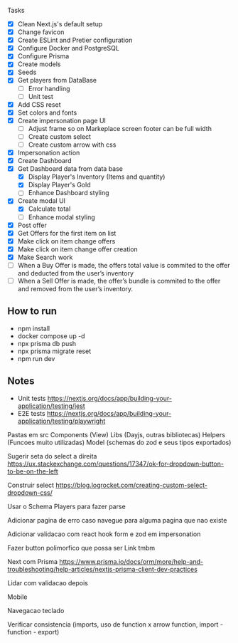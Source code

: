 Tasks

- [x] Clean Next.js's default setup
- [x] Change favicon
- [x] Create ESLint and Pretier configuration
- [x] Configure Docker and PostgreSQL
- [x] Configure Prisma
- [x] Create models
- [x] Seeds
- [x] Get players from DataBase
  - [ ] Error handling
  - [ ] Unit test
- [x] Add CSS reset
- [x] Set colors and fonts
- [x] Create impersonation page UI
  - [ ] Adjust frame so on Markeplace screen footer can be full width
  - [ ] Create custom select
  - [ ] Create custom arrow with css
- [x] Impersonation action
- [x] Create Dashboard
- [x] Get Dashboard data from data base
  - [x] Display Player's Inventory (Items and quantity)
  - [x] Display Player's Gold
  - [ ] Enhance Dashboard styling
- [x] Create modal UI
  - [x] Calculate total
  - [ ] Enhance modal styling
- [x] Post offer
- [x] Get Offers for the first item on list
- [x] Make click on item change offers
- [x] Make click on item change offer creation
- [x] Make Search work
- [ ] When a Buy Offer is made, the offers total value is commited to the offer and deducted from the user’s inventory
- [ ] When a Sell Offer is made, the offer’s bundle is commited to the offer and removed from the user’s inventory.

## How to run

- npm install
- docker compose up -d
- npx prisma db push
- npx prisma migrate reset
- npm run dev

## Notes

- Unit tests https://nextjs.org/docs/app/building-your-application/testing/jest
- E2E tests https://nextjs.org/docs/app/building-your-application/testing/playwright

Pastas em src
Components (View)
Libs (Dayjs, outras bibliotecas)
Helpers (Funcoes muito utilizadas)
Model (schemas do zod e seus tipos exportados)

Sugerir seta do select a direita
https://ux.stackexchange.com/questions/17347/ok-for-dropdown-button-to-be-on-the-left

Construir select
https://blog.logrocket.com/creating-custom-select-dropdown-css/

Usar o Schema Players para fazer parse

Adicionar pagina de erro caso navegue para alguma pagina que nao existe

Adicionar validacao com react hook form e zod em impersonation

Fazer button polimorfico que possa ser Link tmbm

Next com Prisma
https://www.prisma.io/docs/orm/more/help-and-troubleshooting/help-articles/nextjs-prisma-client-dev-practices

Lidar com validacao depois

Mobile

Navegacao teclado

Verificar consistencia (imports, uso de function x arrow function, import - function - export)
